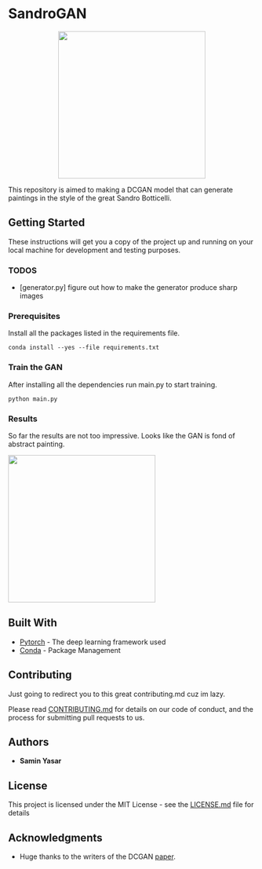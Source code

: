 # SandroGAN 

<p align="center"><img src="src/sandro-botticelli.png" width=300></p>

This repository is aimed to making a DCGAN model that can generate paintings in the style of the great Sandro Botticelli.

## Getting Started

These instructions will get you a copy of the project up and running on your local machine for development and testing purposes. 

### TODOS

* [generator.py] figure out how to make the generator produce sharp images 


### Prerequisites

Install all the packages listed in the requirements file.
```
conda install --yes --file requirements.txt
```

### Train the GAN

After installing all the dependencies run main.py to start training.

```
python main.py
```

### Results

So far the results are not too impressive. Looks like the GAN is fond of abstract painting.

<p><img src="src/paintings.gif" width=300></p>





## Built With

* [Pytorch](https://pytorch.org/) - The deep learning framework used
* [Conda](https://anaconda.org/) - Package Management

## Contributing
Just going to redirect you to this great contributing.md cuz im lazy.

Please read [CONTRIBUTING.md](https://gist.github.com/PurpleBooth/b24679402957c63ec426) for details on our code of conduct, and the process for submitting pull requests to us.

## Authors

* **Samin Yasar** 


## License

This project is licensed under the MIT License - see the [LICENSE.md](LICENSE.md) file for details

## Acknowledgments

* Huge thanks to the writers of the DCGAN [paper](https://arxiv.org/abs/1511.06434). 

